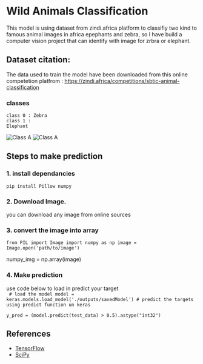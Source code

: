 # Wild Animals Classification
This model is using dataset from zindi.africa platform to classifiy two kind to famous animal images in africa epephants and zebra, so I have build a computer vision project that can identify with image for zrbra or elephant.  

## Dataset citation:
The data used to train the model have been downloaded from this online competetion platfrom : https://zindi.africa/competitions/sbtic-animal-classification  

### classes
<code>class 0 : Zebra</code>   <br/>
<code>class 1 : Elephant</code>

![Class A](https://github.com/NasrYousif/ZebraElephantClassification/blob/master/assets/zepra.jpeg) ![Class A](https://github.com/NasrYousif/ZebraElephantClassification/blob/master/assets/Elephant.jpeg)  

## Steps to make prediction
### 1. install dependancies
<code>pip install Pillow numpy</code>
### 2. Download Image.
you can download any image from online sources
### 3. convert the image into array
<code>from PIL import Image
import numpy as np
image = Image.open('path/to/image')</code>

numpy_img = np.array(image)
### 4. Make prediction
use code below to load in predict your target  
<code>
    # load the model
    model = keras.models.load_model('./outputs/savedModel')
    # predict the targets using predict function un keras  
    y_pred = (model.predict(test_data) > 0.5).astype("int32")
</code>  

## References
- [TensorFlow](tensorflow.org)
- [SciPy ](https://scipy.org/)
